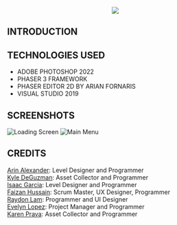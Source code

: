 <p align="center">
  <img src="https://github.com/faizan12123/Climate-Saver/blob/main/README/LOGO-VERSION5.png"/>
</p>  

## INTRODUCTION  
## TECHNOLOGIES USED
- ADOBE PHOTOSHOP 2022  
- PHASER 3 FRAMEWORK  
- PHASER EDITOR 2D BY ARIAN FORNARIS  
- VISUAL STUDIO 2019
## SCREENSHOTS
![Loading Screen](https://github.com/faizan12123/Climate-Saver/blob/feature-main-menu/README/screenshot-loadingscene-version1-fs.png)
![Main Menu](https://github.com/faizan12123/Climate-Saver/blob/feature-main-menu/README/screenshot-mainmenu-version2-fs.png)

## CREDITS

[Arin Alexander](https://github.com/arialexa9): Level Designer and Programmer  
[Kyle DeGuzman](https://github.com/kyledeguzmanx): Asset Collector and Programmer  
[Isaac Garcia](https://github.com/isaacmg00): Level Designer and Programmer  
[Faizan Hussain](https://github.com/faizan12123): Scrum Master, UX Designer, Programmer  
[Raydon Lam](https://github.com/itzraytothedon): Programmer and UI Designer  
[Evelyn Lopez](https://github.com/eve-19): Project Manager and Programmer  
[Karen Prava](https://github.com/karenprava): Asset Collector and Programmer  
